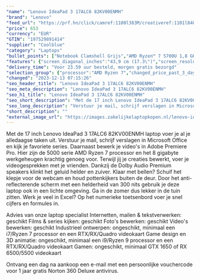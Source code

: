 ```yaml
---
"name": "Lenovo IdeaPad 3 17ALC6 82KV00ENMH"
"brand": "Lenovo"
"feed_url": "https://prf.hn/click/camref:1100l383M/creativeref:1101l84031/destination:https%3A%2F%2Fwww.coolblue.nl%2Fproduct%2F926543"
"price": 653
"currency": "EUR"
"GTIN": "197529891414"
"supplier": "Coolblue"
"category": "Laptops"
"bullet_points": ["Notebook Clamshell Grijs","AMD Ryzen™ 7 5700U 1,8 GHz","43,9 cm (17.3\") Full HD 1920 x 1080 Pixels IPS LED backlight 16:9","8 GB DDR4-SDRAM 3200 MHz 1 x 4 GB","512 GB SSD","AMD Radeon Graphics","Wi-Fi 6 (802.11ax) Bluetooth 5.1","Lithium-Polymeer (LiPo) 38 Wh 7 uur 65 W","Windows 11 Home"]
"features": {"screen_diagonal_inches":"43,9 cm (17.3\")","screen_resolution":"1920 x 1080 Pixels","processor_family":"AMD Ryzen™ 7","memory_size":"8 GB","memory_type":"DDR4-SDRAM","total_storage_space":"512 GB","operating_system":"Windows 11 Home","battery_capacity":"38 Wh","width":"399 mm","depth":"274 mm","height":"19,9 mm","weight":"2,1 kg"}
"delivery_time": "Voor 23.59 uur besteld, morgen gratis bezorgd"
"selection_group": {"processor":"AMD Ryzen 7","changed_price_past_3_days":false,"product_family":"IdeaPad"}
"changed": "2023-12-13 07:15:26"
"seo_header_title": "Lenovo IdeaPad 3 17ALC6 82KV00ENMH"
"seo_meta_description": "Lenovo IdeaPad 3 17ALC6 82KV00ENMH"
"seo_h1_title": "Lenovo IdeaPad 3 17ALC6 82KV00ENMH"
"seo_short_description": "Met de 17 inch Lenovo IdeaPad 3 17ALC6 82KV00ENMH laptop voer je al je alledaagse taken uit."
"seo_long_description": "Verstuur je mail, schrijf verslagen in Microsoft Office en kijk je favoriete series. Daarnaast bewerk je video's in Adobe Premiere Pro. Hier zijn de 5000 serie AMD Ryzen 7 processor en het 8 gigabyte werkgeheugen krachtig genoeg voor. Terwijl jij je creaties bewerkt, voer je videogesprekken met je vrienden. Dankzij de Dolby Audio Premium speakers klinkt het geluid helder en zuiver. Klaar met bellen? Schuif het klepje voor de webcam en houd pottenkijkers buiten de deur. Door het anti-reflecterende scherm met een helderheid van 300 nits gebruik je deze laptop ook in een lichte omgeving. Ga in de zomer dus lekker in de tuin zitten. Werk je veel in Excel? Op het numerieke toetsenbord voer je snel cijfers en formules in. \r\n\r\nAdvies van onze laptop specialist\r\nInternetten, mailen & tekstverwerken: geschikt\r\nFilms & series kijken: geschikt\r\nFoto's bewerken: geschikt\r\nVideo's bewerken: geschikt\r\nIndustrieel ontwerpen: ongeschikt, minimaal een i7/Ryzen 7 processor en een RTX/RX/Quadro videokaart\r\nGame design en 3D animatie: ongeschikt, minimaal een i9/Ryzen 9 processor en een RTX/RX/Quadro videokaart\r\nGamen: ongeschikt, minimaal GTX 1650 of RX 6500/5500 videokaart\r\n \r\nOntvang een dag na aankoop een e-mail met een persoonlijke vouchercode voor 1 jaar gratis Norton 360 Deluxe antivirus."
"short_description": ""
"external_image_url": "https://images.zakelijkelaptopkopen.nl/lenovo-ideapad-3-17alc6-82kv00enmh.webp"
---
```


Met de 17 inch Lenovo IdeaPad 3 17ALC6 82KV00ENMH laptop voer je al je alledaagse taken uit. Verstuur je mail, schrijf verslagen in Microsoft Office en kijk je favoriete series. Daarnaast bewerk je video's in Adobe Premiere Pro. Hier zijn de 5000 serie AMD Ryzen 7 processor en het 8 gigabyte werkgeheugen krachtig genoeg voor. Terwijl jij je creaties bewerkt, voer je videogesprekken met je vrienden. Dankzij de Dolby Audio Premium speakers klinkt het geluid helder en zuiver. Klaar met bellen? Schuif het klepje voor de webcam en houd pottenkijkers buiten de deur. Door het anti-reflecterende scherm met een helderheid van 300 nits gebruik je deze laptop ook in een lichte omgeving. Ga in de zomer dus lekker in de tuin zitten. Werk je veel in Excel? Op het numerieke toetsenbord voer je snel cijfers en formules in.

Advies van onze laptop specialist
Internetten, mailen & tekstverwerken: geschikt
Films & series kijken: geschikt
Foto's bewerken: geschikt
Video's bewerken: geschikt
Industrieel ontwerpen: ongeschikt, minimaal een i7/Ryzen 7 processor en een RTX/RX/Quadro videokaart
Game design en 3D animatie: ongeschikt, minimaal een i9/Ryzen 9 processor en een RTX/RX/Quadro videokaart
Gamen: ongeschikt, minimaal GTX 1650 of RX 6500/5500 videokaart
 
Ontvang een dag na aankoop een e-mail met een persoonlijke vouchercode voor 1 jaar gratis Norton 360 Deluxe antivirus.